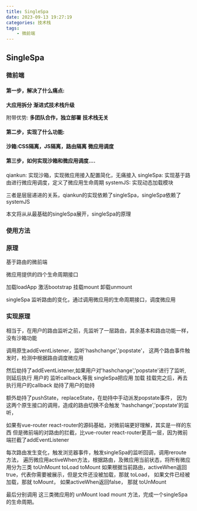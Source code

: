 ```yaml
---
title: SingleSpa
date: 2023-09-13 19:27:19
categories: 技术栈
tags: 
    - 微前端
---
```



## SingleSpa

### 微前端

#### 第一步，解决了什么痛点:
__大应用拆分__
__渐进式技术栈升级__

附带优势:
__多团队合作，独立部署__
__技术栈无关__

#### 第二步，实现了什么功能:
__沙箱:CSS隔离，JS隔离，路由隔离__
__微应用调度__

#### 第三步，如何实现沙箱和微应用调度....
qiankun:   实现沙箱，实现微应用接入配置简化，无痛接入
singleSpa: 实现基于路由进行微应用调度，定义了微应用生命周期
systemJS:  实现动态加载模块

三者是层层递进的关系，qiankun的实现依赖了singleSpa，singleSpa依赖了systemJS

本文将从从最基础的singleSpa展开，singleSpa的原理

### 使用方法

### 原理
基于路由的微前端

微应用提供的四个生命周期接口

加载loadApp 激活bootstrap 挂载mount 卸载unmount

singleSpa 监听路由的变化，通过调用微应用的生命周期接口，调度微应用


### 实现原理
相当于，在用户的路由监听之前，先监听了一层路由，其余基本和路由功能一样，没有沙箱功能

调用原生addEventListener，监听'hashchange','popstate'，
这两个路由事件触发时，检测中根据路由调度微应用

然后劫持了addEventListener,如果用户对'hashchange','popstate'进行了监听,
则延后执行 用户的 监听callback,等我 singleSpa把应用 加载 挂载完之后，再去执行用户的callback
劫持了用户的劫持

额外劫持了pushState，replaceState，在劫持中手动派发popstate事件，
因为这两个原生接口的调用，造成的路由切换不会触发 'hashchange','popstate'的监听，



如果有vue-router react-router的源码基础，对微前端更好理解，其实是一样的东西
但是微前端的对路由的拦截，比vue-router react-router更高一层，因为微前端拦截了addEventListener




每次路由发生变化，触发浏览器事件，触发singleSpa的监听回调，调用reroute方法，
遍历微应用activeWhen方法，根据路由，及微应用当前状态，将所有微应用分为三类 toUnMount toLoad toMount
如果根据当前路由，activeWhen返回true，代表你需要被展示，但是文件还没被加载，那就 toLoad，
如果文件已经被加载，那就 toMount， 如果activeWhen返回false， 那就 toUnMount

最后分别调用 这三类微应用的 unMount load mount 方法，完成一个singleSpa的生命周期。